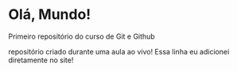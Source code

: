 # Olá, Mundo!
 Primeiro repositório do curso de Git e Github

 repositório criado durante uma aula ao vivo!
 Essa linha eu adicionei diretamente no site!
